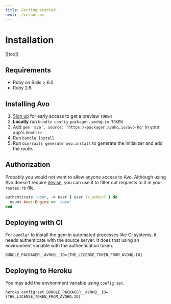 ```yaml
---
title: Getting started
next: ./resources
---
```


# Installation

[[toc]]


## Requirements

- Ruby on Rails > 6.0
- Ruby 2.6

## Installing Avo

1. [Sign up](https://avohq.io) for early access to get a preview `TOKEN`
1. **Locally** run `bundle config packager.avohq.io TOKEN`
1. Add `gem 'avo', source: 'https://packager.avohq.io/avo-hq'` in your app's `Gemfile`
1. Run `bundle install`.
1. Run `bin/rails generate avo:install` to generate the initializer and add the route.

## Authorization

Probably you would not want to allow anyone access to Avo. Although using Avo doesn't require [devise](https://github.com/heartcombo/devise), you can use it to filter out requests to it in your `routes.rb` file.

```ruby
authenticate :user, -> user { user.is_admin? } do
  mount Avo::Engine => '/avo'
end
```

## Deploying with CI

For `bundler` to install the gem in automated processes like CI systems, it needs authenticate with the source server.
It does that using an environment variable with the authentication token.

```env
BUNDLE_PACKAGER__AVOHQ__IO={THE_LICENSE_TOKEN_FROM_AVOHQ.IO}
```

## Deploying to Heroku

You may add the environment variable using `config:set`.

```env
heroku config:set BUNDLE_PACKAGER__AVOHQ__IO={THE_LICENSE_TOKEN_FROM_AVOHQ.IO}
```
